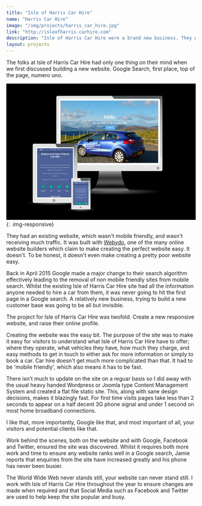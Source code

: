 ```yaml
---
title: "Isle of Harris Car Hire"
name: "Harris Car Hire"
image: "/img/projects/harris_car_hire.jpg"
link: "http://isleofharris-carhire.com"
description: "Isle of Harris Car Hire were a brand new business. They were looking for a modern website and a quick rise through Googles search ranking to help prospective customers find them"
layout: projects
---
```

The folks at Isle of Harris Car Hire had only one thing on their mind when we first discussed building a new website. Google Search, first place, top of the page, numero uno.

![Isle of Harris Car Hire website on different screen sizes](/img/projects/harris_car_hire_screens.jpg){: .img-responsive}

They had an existing website, which wasn't mobile friendly, and wasn't receiving much traffic. It was built with [Webydo](http://www.webydo.com/), one of the many online website builders which claim to make creating the perfect website easy. It doesn't. To be honest, it doesn't even make creating a pretty poor website easy.

Back in April 2015 Google made a major change to their search algorithm effectively leading to the removal of non mobile friendly sites from mobile search. Whilst the existing Isle of Harris Car Hire site had all the information anyone needed to hire a car from them, it was never going to hit the first page in a Google search. A relatively new business, trying to build a new customer base was going to be all but invisible.

The project for Isle of Harris Car Hire was twofold. Create a new responsive website, and raise their online profile.

Creating the website was the easy bit. The purpose of the site was to make it easy for visitors to understand what Isle of Harris Car Hire have to offer; where they operate, what vehicles they have, how much they charge, and easy methods to get in touch to either ask for more information or simply to book a car. Car hire doesn't get much more complicated than that. It had to be 'mobile friendly', which also means it has to be fast.

There isn't much to update on the site on a reguar basis so I did away with the usual heavy handed Wordpress or Joomla type Content Management System and created a flat file static site. This, along with sane design decisions, makes it blazingly fast. For first time visits pages take less than 2 seconds to appear on a half decent 3G phone signal and under 1 second on most home broadband connections.

I like that, more importantly, Google like that, and most important of all, your visitors and potential clients like that.

Work behind the scenes, both on the website and with Google, Facebook and Twitter, ensured the site was discovered. Whilst it requires both more work and time to ensure any website ranks well in a Google search, Jamie reports that enquiries from the site have increased greatly and his phone has never been busier.

The World Wide Web never stands still, your website can never stand still. I work with Isle of Harris Car Hire throughout the year to ensure changes are made when required and that Social Media such as Facebook and Twitter are used to help keep the site popular and busy.
